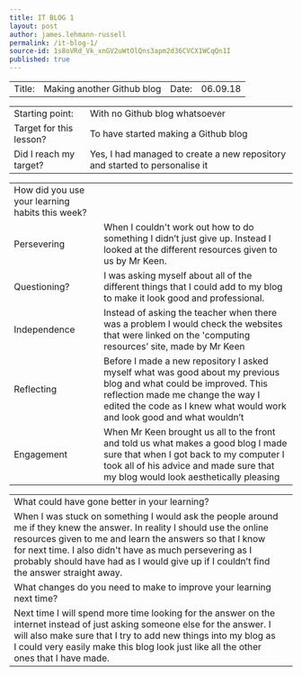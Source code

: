 ```yaml
---
title: IT BLOG 1
layout: post
author: james.lehmann-russell
permalink: /it-blog-1/
source-id: 1s8oVRd_Vk_xnGV2uWtOlQns3apm2d36CVCX1WCqQn1I
published: true
---
```

<table>
  <tr>
    <td>Title:</td>
    <td>Making another Github blog</td>
    <td>Date:</td>
    <td>06.09.18</td>
  </tr>
</table>


<table>
  <tr>
    <td>Starting point:</td>
    <td>With no Github blog whatsoever</td>
  </tr>
  <tr>
    <td>Target for this lesson?</td>
    <td>To have started making a Github blog</td>
  </tr>
  <tr>
    <td>Did I reach my target? </td>
    <td>Yes, I had managed to create a new repository and started to personalise it </td>
  </tr>
</table>

<table>
  <tr>
    <td>How did you use your learning habits this week?</td>
    <td></td>
  </tr>
  <tr>   
    <td>Persevering</td>
    <td>When I couldn't work out how to do something I didn’t just give up. Instead I looked at the different resources given to us by Mr Keen.</td>
  </tr>
  <tr>
    <td>Questioning?</td>
    <td>I was asking myself about all of the different things that I could add to my blog to make it look good and professional. </td>
  </tr>
  <tr>
    <td>Independence</td>
    <td>Instead of asking the teacher when there was a problem I would check the websites that were linked on the 'computing resources’ site, made by Mr Keen </td>
  </tr>
  <tr>
    <td>Reflecting</td>
    <td>Before I made a new repository I asked myself what was good about my previous blog and what could be improved. This reflection made me change the way I edited the code as I knew what would work and look good and what wouldn’t</td>
  </tr>
  <tr>
    <td>Engagement</td>
    <td>When Mr Keen brought us all to the front and told us what makes a good blog I made sure that when I got back to my computer I took all of his advice and made sure that my blog would look aesthetically pleasing</td>
  </tr>
</table>


<table>
  <tr>
    <td>What could have gone better in your learning?</td>
    <td></td>
  </tr>
  <tr>
    <td>When I was stuck on something I would ask the people around me if they knew the answer. In reality I should use the online resources given to me and learn the answers so that I know for next time. I also didn't have as much persevering as I probably should have had as I would give up if I couldn’t find the answer straight away.</td>
    <td></td>
  </tr>
  <tr>
    <td>What changes do you need to make to improve your learning next time?</td>
    <td></td>
  </tr>
  <tr>
    <td>Next time I will spend more time looking for the answer on the internet instead of just asking someone else for the answer. I will also make sure that I try to add new things into my blog as I could very easily make this blog look just like all the other ones that I have made.</td>
    <td></td>
  </tr>
</table>


